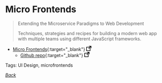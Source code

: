 # Micro Frontends

> Extending the Microservice Paradigms to Web Development
>
> Techniques, strategies and recipes for building a modern web app with multiple teams using different JavaScript frameworks.

- [Micro Frontends](https://micro-frontends.org/){:target="_blank"} ![external redirect](../../img/ext-redir.png)
  - [Github repo](https://github.com/neuland/micro-frontends){:target="_blank"} ![external redirect](../../img/ext-redir.png)

Tags: UI Design, microfrontends

[_Back_](../)
